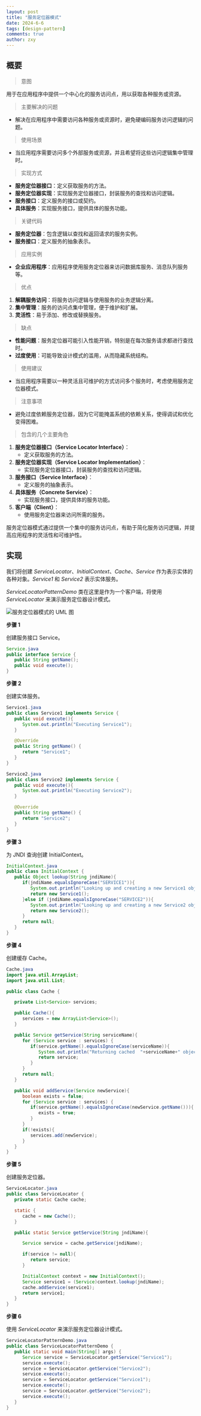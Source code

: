 ```yaml
---
layout: post
title: "服务定位器模式"
date: 2024-6-6
tags: [design-pattern]
comments: true
author: zxy
---
```


## 概要

> 意图

用于在应用程序中提供一个中心化的服务访问点，用以获取各种服务或资源。

> 主要解决的问题

- 解决在应用程序中需要访问各种服务或资源时，避免硬编码服务访问逻辑的问题。

> 使用场景

- 当应用程序需要访问多个外部服务或资源，并且希望将这些访问逻辑集中管理时。

> 实现方式

- **服务定位器接口**：定义获取服务的方法。
- **服务定位器实现**：实现服务定位器接口，封装服务的查找和访问逻辑。
- **服务接口**：定义服务的接口或契约。
- **具体服务**：实现服务接口，提供具体的服务功能。

> 关键代码

- **服务定位器**：包含逻辑以查找和返回请求的服务实例。
- **服务接口**：定义服务的抽象表示。

> 应用实例

- **企业应用程序**：应用程序使用服务定位器来访问数据库服务、消息队列服务等。

> 优点

1. **解耦服务访问**：将服务访问逻辑与使用服务的业务逻辑分离。
2. **集中管理**：服务的访问点集中管理，便于维护和扩展。
3. **灵活性**：易于添加、修改或替换服务。

> 缺点

- **性能问题**：服务定位器可能引入性能开销，特别是在每次服务请求都进行查找时。
- **过度使用**：可能导致设计模式的滥用，从而隐藏系统结构。

> 使用建议

- 当应用程序需要以一种灵活且可维护的方式访问多个服务时，考虑使用服务定位器模式。

> 注意事项

- 避免过度依赖服务定位器，因为它可能掩盖系统的依赖关系，使得调试和优化变得困难。

> 包含的几个主要角色

1. **服务定位器接口（Service Locator Interface）**：
   - 定义获取服务的方法。
2. **服务定位器实现（Service Locator Implementation）**：
   - 实现服务定位器接口，封装服务的查找和访问逻辑。
3. **服务接口（Service Interface）**：
   - 定义服务的抽象表示。
4. **具体服务（Concrete Service）**：
   - 实现服务接口，提供具体的服务功能。
5. **客户端（Client）**：
   - 使用服务定位器来访问所需的服务。

服务定位器模式通过提供一个集中的服务访问点，有助于简化服务访问逻辑，并提高应用程序的灵活性和可维护性。

## 实现

我们将创建 _ServiceLocator_、_InitialContext_、_Cache_、_Service_ 作为表示实体的各种对象。_Service1_ 和 _Service2_ 表示实体服务。

_ServiceLocatorPatternDemo_ 类在这里是作为一个客户端，将使用 _ServiceLocator_ 来演示服务定位器设计模式。

![服务定位器模式的 UML 图](https://www.runoob.com/wp-content/uploads/2014/08/20201015-service-locator.svg)

**步骤 1**

创建服务接口 Service。

```java
Service.java
public interface Service {
   public String getName();
   public void execute();
}
```

**步骤 2**

创建实体服务。

```java
Service1.java
public class Service1 implements Service {
   public void execute(){
      System.out.println("Executing Service1");
   }

   @Override
   public String getName() {
      return "Service1";
   }
}

Service2.java
public class Service2 implements Service {
   public void execute(){
      System.out.println("Executing Service2");
   }

   @Override
   public String getName() {
      return "Service2";
   }
}
```

**步骤 3**

为 JNDI 查询创建 InitialContext。

```java
InitialContext.java
public class InitialContext {
   public Object lookup(String jndiName){
      if(jndiName.equalsIgnoreCase("SERVICE1")){
         System.out.println("Looking up and creating a new Service1 object");
         return new Service1();
      }else if (jndiName.equalsIgnoreCase("SERVICE2")){
         System.out.println("Looking up and creating a new Service2 object");
         return new Service2();
      }
      return null;
   }
}
```

**步骤 4**

创建缓存 Cache。

```java
Cache.java
import java.util.ArrayList;
import java.util.List;

public class Cache {

   private List<Service> services;

   public Cache(){
      services = new ArrayList<Service>();
   }

   public Service getService(String serviceName){
      for (Service service : services) {
         if(service.getName().equalsIgnoreCase(serviceName)){
            System.out.println("Returning cached  "+serviceName+" object");
            return service;
         }
      }
      return null;
   }

   public void addService(Service newService){
      boolean exists = false;
      for (Service service : services) {
         if(service.getName().equalsIgnoreCase(newService.getName())){
            exists = true;
         }
      }
      if(!exists){
         services.add(newService);
      }
   }
}
```

**步骤 5**

创建服务定位器。

```java
ServiceLocator.java
public class ServiceLocator {
   private static Cache cache;

   static {
      cache = new Cache();
   }

   public static Service getService(String jndiName){

      Service service = cache.getService(jndiName);

      if(service != null){
         return service;
      }

      InitialContext context = new InitialContext();
      Service service1 = (Service)context.lookup(jndiName);
      cache.addService(service1);
      return service1;
   }
}
```

**步骤 6**

使用 _ServiceLocator_ 来演示服务定位器设计模式。

```java
ServiceLocatorPatternDemo.java
public class ServiceLocatorPatternDemo {
   public static void main(String[] args) {
      Service service = ServiceLocator.getService("Service1");
      service.execute();
      service = ServiceLocator.getService("Service2");
      service.execute();
      service = ServiceLocator.getService("Service1");
      service.execute();
      service = ServiceLocator.getService("Service2");
      service.execute();
   }
}
```
